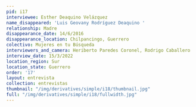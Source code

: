```yaml
---
pid: i17
interviewee: Esther Deaquino Velázquez
name_disappeared: 'Luis Geovany Rodríguez Deaquino '
relationship: Madre
disappearance_date: 14/6/2016
disappearance_location: Chilpancingo, Guerrero
colectivo: Mujeres en tu Búsqueda
interviewers_and_camera: Heriberto Paredes Coronel, Rodrigo Caballero
interview_date: 15/3/2022
location_region: Sur
location_state: Guerrero
order: '17'
layout: entrevista
collection: entrevistas
thumbnail: "/img/derivatives/simple/i18/thumbnail.jpg"
full: "/img/derivatives/simple/i18/fullwidth.jpg"
---
```

